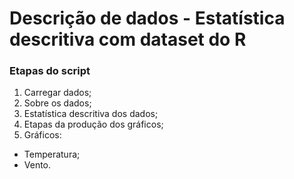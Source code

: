 # Descrição de dados - Estatística descritiva com dataset do R

### Etapas do script

1. Carregar dados;
2. Sobre os dados;
3. Estatística descritiva dos dados;
4. Etapas da produção dos gráficos;
5. Gráficos:
- Temperatura;
- Vento.
